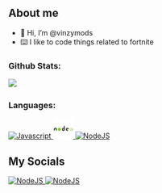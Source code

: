 
About me
---
- 👋 Hi, I’m @vinzymods
- ⌨️ I like to code things related to fortnite



<h3 align="left">Github Stats:</h3>
<a href="https://github.com/Krowe-moh" target="_self"> <img src="https://github-readme-stats.vercel.app/api?username=vinzymods&&show_icon=true&title_color=faa1ff&icon_color=00FFFF&text_color=00FFFF&bg_color=0d1117"/> </a>


<h3 align="left">Languages:</h3>
 <a href="https://www.javascript.com/" target="_blank"> <img src="https://cdn.discordapp.com/attachments/975079860240285707/993676978274185307/JavaScript-logo.png" alt="Javascript" width="40" height="40"/> </a>
 <a href="https://nodejs.org/" target="_blank"> <img src="https://raw.githubusercontent.com/devicons/devicon/master/icons/nodejs/nodejs-original-wordmark.svg" alt="NodeJS" width="40" height="40"/> </a>
 <a href="https://www.python.org" target="_blank"> <img src="https://cdn.discordapp.com/emojis/286529073445076992.webp?size=64&quality=lossless" alt="NodeJS" width="40" height="40"/> </a>


My Socials
---
 <a href="https://twitter.com/onlyrealvinzy" target="_blank"> <img src="https://cdn.discordapp.com/attachments/992684834658996324/993680740388716624/Twitter-logo.svg.png" alt="NodeJS" width="40" height="40"/> </a>
  <a href="https://discord.gg/btHsZKvcHa" target="_blank"> <img src="https://cdn.discordapp.com/attachments/992684834658996324/993682319791620116/unknown.png" alt="NodeJS" width="40" height="40"/> </a>
